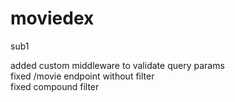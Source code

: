 # moviedex
sub1

added custom middleware to validate query params\
fixed /movie endpoint without filter\
fixed compound filter
